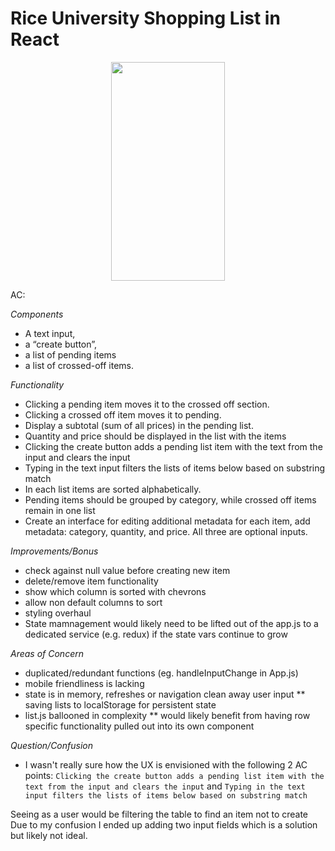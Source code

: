 # Rice University Shopping List in React

<p align="center">
   <img width="60%" height="350vh" src="./rice.gif"/>
</p>

AC: 

*Components*
* A text input, 
* a “create button”, 
* a list of pending items 
* a list of crossed-off items. 

*Functionality*
* Clicking a pending item moves it to the crossed off section. 
* Clicking a crossed off item moves it to pending.
* Display a subtotal (sum of all prices) in the pending list.
* Quantity and price should be displayed in the list with the items
* Clicking the create button adds a pending list item with the text from the input and clears the input
* Typing in the text input filters the lists of items below based on substring match
* In each list items are sorted alphabetically.
* Pending items should be grouped by category, while crossed off items remain in one list
* Create an interface for editing additional metadata for each item, add metadata: category, quantity, and price. All three are optional inputs.

*Improvements/Bonus*
* check against null value before creating new item
* delete/remove item functionality
* show which column is sorted with chevrons
* allow non default columns to sort
* styling overhaul
* State mamnagement would likely need to be lifted out of the app.js to a dedicated service (e.g. redux) if the state vars continue to grow

*Areas of Concern*
* duplicated/redundant functions (eg. handleInputChange in App.js)
* mobile friendliness is lacking
* state is in memory, refreshes or navigation clean away user input
** saving lists to localStorage for persistent state
* list.js ballooned in complexity
** would likely benefit from having row specific functionality pulled out into its own component

*Question/Confusion*
* I wasn't really sure how the UX is envisioned with the following 2 AC points: 
```Clicking the create button adds a pending list item with the text from the input and clears the input```
and 
```Typing in the text input filters the lists of items below based on substring match```

Seeing as a user would be filtering the table to find an item not to create
Due to my confusion I ended up adding two input fields which is a solution but likely not ideal. 
